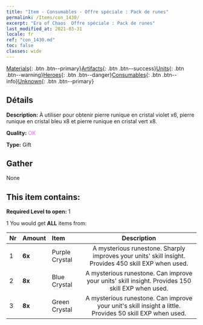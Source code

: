 ```yaml
---
title: "Item - Consumables - Offre spéciale : Pack de runes"
permalink: /Items/con_1430/
excerpt: "Era of Chaos  Offre spéciale : Pack de runes"
last_modified_at: 2021-03-31
locale: fr
ref: "con_1430.md"
toc: false
classes: wide
---
```

 [Materials](/fr/Items/){: .btn .btn--primary}[Artifacts](/fr/Items/Artifacts/){: .btn .btn--success}[Units](/fr/Items/Units/){: .btn .btn--warning}[Heroes](/fr/Items/Heroes/){: .btn .btn--danger}[Consumables](/fr/Items/Consumables/){: .btn .btn--info}[Unknown](/fr/Items/Unknown/){: .btn .btn--primary}

## Détails
 **Description:** À utiliser pour obtenir pierre runique en cristal violet x6, pierre runique en cristal bleu x8 et pierre runique en cristal vert x8.

 **Quality:** <span style="color: #DA70D6">OK</span>

 **Type:** Gift

## Gather

  None

## This item contains:

 **Required Level to open:** 1

 1 You would get **ALL** items  from:

  | Nr | Amount |     Item    | Description |
  |:---|:-------|:------------|:-----------:|
  | 1 |  **6x** | Purple Crystal | A mysterious runestone. Sharply improves your units' skill insight. Provides 450 skill EXP when used.  | 
  | 2 |  **8x** | Blue Crystal | A mysterious runestone. Can improve your units' skill insight. Provides 150 skill EXP when used.  | 
  | 3 |  **8x** | Green Crystal | A mysterious runestone. Can improve your unit's skill insight a little. Provides 50 skill EXP when used.  | 
